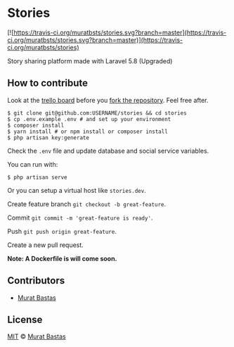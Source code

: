 # Stories

[![https://travis-ci.org/muratbsts/stories.svg?branch=master](https://travis-ci.org/muratbsts/stories.svg?branch=master)](https://travis-ci.org/muratbsts/stories)

Story sharing platform made with Laravel 5.8 (Upgraded)

## How to contribute

Look at the [trello board](https://trello.com/b/SOpyHA6t/stories) before you [fork the repository](https://github.com/muratbsts/stories/fork). Feel free after.

```shell
$ git clone git@github.com:USERNAME/stories && cd stories
$ cp .env.example .env # and set up your environment
$ composer install
$ yarn install # or npm install or composer install
$ php artisan key:generate
```

Check the `.env` file and update database and social service variables.

You can run with:

```shell
$ php artisan serve
```

Or you can setup a virtual host like `stories.dev`.

Create feature branch `git checkout -b great-feature`.

Commit `git commit -m 'great-feature is ready'`.

Push `git push origin great-feature`.

Create a new pull request.

**Note: A Dockerfile is will come soon.**

## Contributors

- [Murat Bastas](https://github.com/muratbsts)

## License

[MIT](https://github.com/muratbsts/stories/blob/master/LICENCE) © [Murat Bastas](https://github.com/muratbsts)
